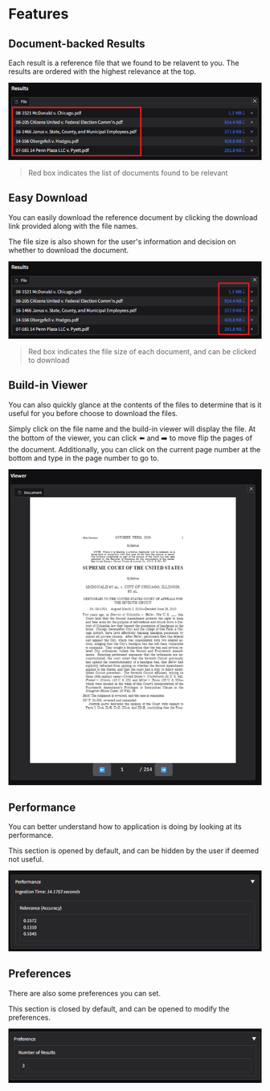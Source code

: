 # Features

## Document-backed Results

Each result is a reference file that we found to be relavent to you. The results are ordered with the highest relevance at the top.

![Image of results with red box highlighting the files](imgs/Results-box-files.png)
> Red box indicates the list of documents found to be relevant

## Easy Download

You can easily download the reference document by clicking the download link provided along with the file names.

The file size is also shown for the user's information and decision on whether to download the document.

![Image of results with red box highlighting the download for the files](imgs/Results-box-download.png)
> Red box indicates the file size of each document, and can be clicked to download

## Build-in Viewer

You can also quickly glance at the contents of the files to determine that is it useful for you before choose to download the files.

Simply click on the file name and the build-in viewer will display the file.
At the bottom of the viewer, you can click :arrow_left: and :arrow_right: to move flip the pages of the document.
Additionally, you can click on the current page number at the bottom and type in the page number to go to.

![Build-in viewer to view PDF files](imgs/Build-in-viewer.png)

## Performance

You can better understand how to application is doing by looking at its performance.

This section is opened by default, and can be hidden by the user if deemed not useful.

![Performance section](imgs/Performance.png)

## Preferences

There are also some preferences you can set.

This section is closed by default, and can be opened to modify the preferences.

![References section](imgs/Preferences.png)